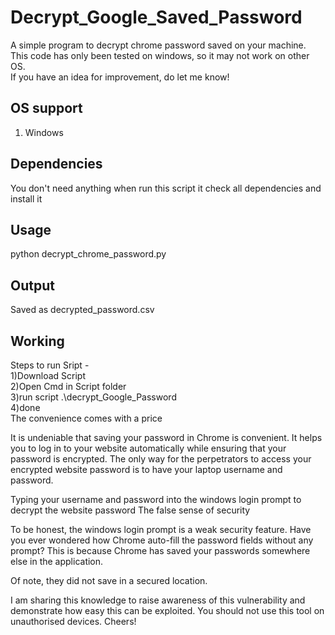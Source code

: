 #  Decrypt_Google_Saved_Password
A simple program to decrypt chrome password saved on your machine. <br>
This code has only been tested on windows, so it may not work on other OS.<br>
If you have an idea for improvement, do let me know!<br>

## OS support
1. Windows

## Dependencies
You don't need anything when run this script it check all dependencies and install it 

## Usage
python decrypt_chrome_password.py<br>

## Output
Saved as decrypted_password.csv

## Working
Steps to run Sript -<br> 1)Download Script <br>
                     2)Open Cmd in Script folder <br>
                     3)run script .\decrypt_Google_Password<br>
                     4)done <br>
The convenience comes with a price

It is undeniable that saving your password in Chrome is convenient. It helps you to log in to your website automatically while ensuring that your password is encrypted. The only way for the perpetrators to access your encrypted website password is to have your laptop username and password.


Typing your username and password into the windows login prompt to decrypt the website password
The false sense of security

To be honest, the windows login prompt is a weak security feature. Have you ever wondered how Chrome auto-fill the password fields without any prompt? This is because Chrome has saved your passwords somewhere else in the application.

Of note, they did not save in a secured location.

I am sharing this knowledge to raise awareness of this vulnerability and demonstrate how easy this can be exploited. You should not use this tool on unauthorised devices. Cheers!

